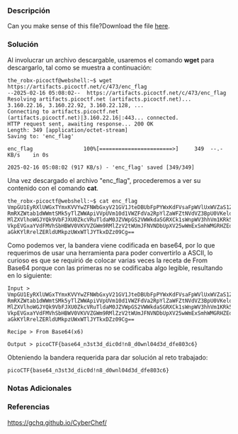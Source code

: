 ### Descripción
Can you make sense of this file?Download the file [here](https://artifacts.picoctf.net/c/473/enc_flag).
### Solución
Al involucrar un archivo descargable, usaremos el comando **wget** para descargarlo, tal como se muestra a continuación:

```shell
the_robx-picoctf@webshell:~$ wget https://artifacts.picoctf.net/c/473/enc_flag
--2025-02-16 05:08:02--  https://artifacts.picoctf.net/c/473/enc_flag
Resolving artifacts.picoctf.net (artifacts.picoctf.net)... 3.160.22.16, 3.160.22.92, 3.160.22.128, ...
Connecting to artifacts.picoctf.net (artifacts.picoctf.net)|3.160.22.16|:443... connected.
HTTP request sent, awaiting response... 200 OK
Length: 349 [application/octet-stream]
Saving to: 'enc_flag'

enc_flag                100%[=======================>]     349  --.-KB/s    in 0s

2025-02-16 05:08:02 (917 KB/s) - 'enc_flag' saved [349/349]
```

Una vez descargado el archivo "enc_flag", procederemos a ver su contenido con el comando **cat**.

```shell
the_robx-picoctf@webshell:~$ cat enc_flag 
VmpGU1EyRXlUWGxTYmxKVVYwZFNWbGxyV21GV1JteDBUbFpPYWxKdFVsaFpWVlUxWVZaS1ZWWnVh
RmRXZWtab1dWWmtSMk5yTlZWWApiVVpUVm10d1VWZFdVa2RpYlZaWFZtNVdVZ3BpU0VKeldWUkNk
MlZXVlhoWGJYQk9VbFJXU0ZkcVRuTldaM0JZVWpGS2VWWkdaSGRXCk1sWnpWV3hhVm1KRk5XOVVW
VkpEVGxaYVdFMVhSbHBWV0VKVVZGWm9RMlZzV2tWUmJFNVNDbUpXV25wWmExSmhWMGRHZEdWRlZs
aGkKYlRrelZERldUMkpzUWxWTlJYTkxDZz09Cg==
```

Como podemos ver, la bandera viene codificada en base64, por lo que requerimos de usar una herramienta para poder convertirlo a ASCII, lo curioso es que se requirió de colocar varias veces la receta de From Base64 porque con las primeras no se codificaba algo legible, resultando en lo siguiente:

```
Input > VmpGU1EyRXlUWGxTYmxKVVYwZFNWbGxyV21GV1JteDBUbFpPYWxKdFVsaFpWVlUxWVZaS1ZWWnVh
RmRXZWtab1dWWmtSMk5yTlZWWApiVVpUVm10d1VWZFdVa2RpYlZaWFZtNVdVZ3BpU0VKeldWUkNk
MlZXVlhoWGJYQk9VbFJXU0ZkcVRuTldaM0JZVWpGS2VWWkdaSGRXCk1sWnpWV3hhVm1KRk5XOVVW
VkpEVGxaYVdFMVhSbHBWV0VKVVZGWm9RMlZzV2tWUmJFNVNDbUpXV25wWmExSmhWMGRHZEdWRlZs
aGkKYlRrelZERldUMkpzUWxWTlJYTkxDZz09Cg==

Recipe > From Base64(x6)

Output > picoCTF{base64_n3st3d_dic0d!n8_d0wnl04d3d_dfe803c6}
```

Obteniendo la bandera requerida para dar solución al reto trabajado:

```
picoCTF{base64_n3st3d_dic0d!n8_d0wnl04d3d_dfe803c6}
```
### Notas Adicionales

### Referencias
https://gchq.github.io/CyberChef/